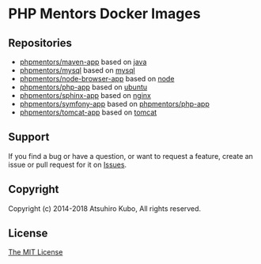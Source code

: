 # PHP Mentors Docker Images

## Repositories

* [phpmentors/maven-app](https://hub.docker.com/r/phpmentors/maven-app/) based on [java](https://hub.docker.com/_/java/)
* [phpmentors/mysql](https://registry.hub.docker.com/u/phpmentors/mysql/) based on [mysql](https://registry.hub.docker.com/_/mysql/)
* [phpmentors/node-browser-app](https://registry.hub.docker.com/u/phpmentors/node-browser-app/) based on [node](https://registry.hub.docker.com/_/node/)
* [phpmentors/php-app](https://registry.hub.docker.com/u/phpmentors/php-app/) based on [ubuntu](https://registry.hub.docker.com/_/ubuntu/)
* [phpmentors/sphinx-app](https://hub.docker.com/r/phpmentors/sphinx-app/) based on [nginx](https://hub.docker.com/_/nginx/)
* [phpmentors/symfony-app](https://registry.hub.docker.com/u/phpmentors/symfony-app/) based on [phpmentors/php-app](https://registry.hub.docker.com/u/phpmentors/php-app/)
* [phpmentors/tomcat-app](https://registry.hub.docker.com/u/phpmentors/tomcat-app/) based on [tomcat](https://registry.hub.docker.com/_/tomcat/)

## Support

If you find a bug or have a question, or want to request a feature, create an issue or pull request for it on [Issues](https://github.com/phpmentors-jp/docker-images/issues).

## Copyright

Copyright (c) 2014-2018 Atsuhiro Kubo, All rights reserved.

## License

[The MIT License](http://opensource.org/licenses/MIT)
